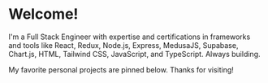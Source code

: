 # Welcome!
I'm a Full Stack Engineer with expertise and certifications in frameworks and tools like React, Redux, Node.js, Express, MedusaJS, Supabase, Chart.js, HTML, Tailwind CSS, JavaScript, and TypeScript. Always building.

My favorite personal projects are pinned below. Thanks for visiting!
